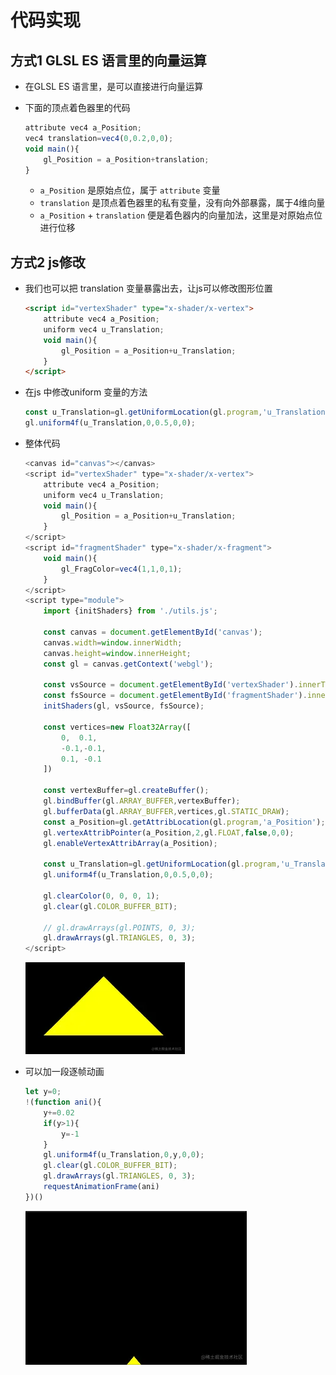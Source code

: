 # 代码实现

## 方式1 GLSL ES 语言里的向量运算

+ 在GLSL ES 语言里，是可以直接进行向量运算
+ 下面的顶点着色器里的代码

  ```js
  attribute vec4 a_Position;
  vec4 translation=vec4(0,0.2,0,0);
  void main(){
      gl_Position = a_Position+translation;
  }
  ```

  + `a_Position` 是原始点位，属于 `attribute` 变量
  + `translation` 是顶点着色器里的私有变量，没有向外部暴露，属于4维向量
  + `a_Position` + `translation` 便是着色器内的向量加法，这里是对原始点位进行位移

## 方式2 js修改

+ 我们也可以把 translation 变量暴露出去，让js可以修改图形位置

  ```html
  <script id="vertexShader" type="x-shader/x-vertex">
      attribute vec4 a_Position;
      uniform vec4 u_Translation;
      void main(){
          gl_Position = a_Position+u_Translation;
      }
  </script>
  ```

+ 在js 中修改uniform 变量的方法

  ```js
  const u_Translation=gl.getUniformLocation(gl.program,'u_Translation');
  gl.uniform4f(u_Translation,0,0.5,0,0);
  ```

+ 整体代码

  ```js
  <canvas id="canvas"></canvas>
  <script id="vertexShader" type="x-shader/x-vertex">
      attribute vec4 a_Position;
      uniform vec4 u_Translation;
      void main(){
          gl_Position = a_Position+u_Translation;
      }
  </script>
  <script id="fragmentShader" type="x-shader/x-fragment">
      void main(){
          gl_FragColor=vec4(1,1,0,1);
      }
  </script>
  <script type="module">
      import {initShaders} from './utils.js';

      const canvas = document.getElementById('canvas');
      canvas.width=window.innerWidth;
      canvas.height=window.innerHeight;
      const gl = canvas.getContext('webgl');

      const vsSource = document.getElementById('vertexShader').innerText;
      const fsSource = document.getElementById('fragmentShader').innerText;
      initShaders(gl, vsSource, fsSource);

      const vertices=new Float32Array([
          0,  0.1,
          -0.1,-0.1,
          0.1, -0.1
      ])

      const vertexBuffer=gl.createBuffer();
      gl.bindBuffer(gl.ARRAY_BUFFER,vertexBuffer);
      gl.bufferData(gl.ARRAY_BUFFER,vertices,gl.STATIC_DRAW);
      const a_Position=gl.getAttribLocation(gl.program,'a_Position');
      gl.vertexAttribPointer(a_Position,2,gl.FLOAT,false,0,0);
      gl.enableVertexAttribArray(a_Position);

      const u_Translation=gl.getUniformLocation(gl.program,'u_Translation');
      gl.uniform4f(u_Translation,0,0.5,0,0);

      gl.clearColor(0, 0, 0, 1);
      gl.clear(gl.COLOR_BUFFER_BIT);

      // gl.drawArrays(gl.POINTS, 0, 3);
      gl.drawArrays(gl.TRIANGLES, 0, 3);
  </script>
  ```

  ![alt text](images/示例2.png)

+ 可以加一段逐帧动画

  ```js
  let y=0;
  !(function ani(){
      y+=0.02
      if(y>1){
          y=-1
      }
      gl.uniform4f(u_Translation,0,y,0,0);
      gl.clear(gl.COLOR_BUFFER_BIT);
      gl.drawArrays(gl.TRIANGLES, 0, 3);
      requestAnimationFrame(ani)
  })()
  ```

  ![alt text](images/示例2.gif)

